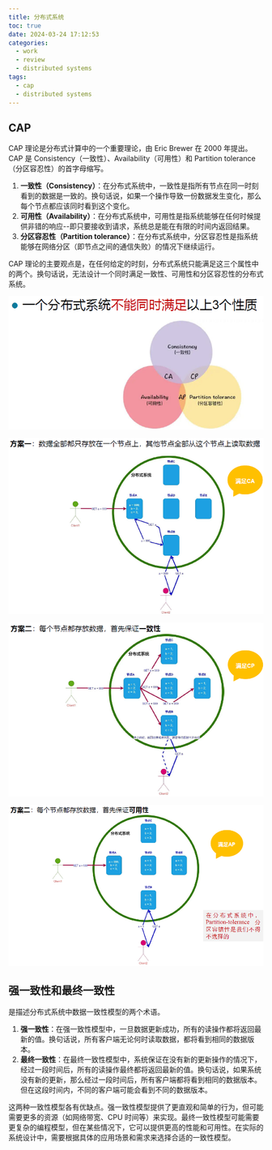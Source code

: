 ```yaml
---
title: 分布式系统
toc: true
date: 2024-03-24 17:12:53
categories:
  - work
  - review
  - distributed systems
tags:
  - cap
  - distributed systems
---
```


## CAP

CAP 理论是分布式计算中的一个重要理论，由 Eric Brewer 在 2000 年提出。CAP 是 Consistency（一致性）、Availability（可用性）和 Partition tolerance（分区容忍性）的首字母缩写。

<!--more-->

1. **一致性（Consistency）**：在分布式系统中，一致性是指所有节点在同一时刻看到的数据是一致的。换句话说，如果一个操作导致一份数据发生变化，那么每个节点都应该同时看到这个变化。
2. **可用性（Availability）**：在分布式系统中，可用性是指系统能够在任何时候提供非错的响应--即只要接收到请求，系统总是能在有限的时间内返回结果。
3. **分区容忍性（Partition tolerance）**：在分布式系统中，分区容忍性是指系统能够在网络分区（即节点之间的通信失败）的情况下继续运行。

CAP 理论的主要观点是，在任何给定的时刻，分布式系统只能满足这三个属性中的两个。换句话说，无法设计一个同时满足一致性、可用性和分区容忍性的分布式系统。

![image-20240324171714117](CAP/image-20240324171714117.png)

![image-20240324171735634](CAP/image-20240324171735634.png)

![image-20240324171753021](CAP/image-20240324171753021.png)

![image-20240324171816832](CAP/image-20240324171816832.png)

## 强一致性和最终一致性

是描述分布式系统中数据一致性模型的两个术语。

1. **强一致性**：在强一致性模型中，一旦数据更新成功，所有的读操作都将返回最新的值。换句话说，所有客户端无论何时读取数据，都将看到相同的数据版本。
2. **最终一致性**：在最终一致性模型中，系统保证在没有新的更新操作的情况下，经过一段时间后，所有的读操作最终都将返回最新的值。换句话说，如果系统没有新的更新，那么经过一段时间后，所有客户端都将看到相同的数据版本。但在这段时间内，不同的客户端可能会看到不同的数据版本。

这两种一致性模型各有优缺点。强一致性模型提供了更直观和简单的行为，但可能需要更多的资源（如网络带宽、CPU 时间等）来实现。最终一致性模型可能需要更复杂的编程模型，但在某些情况下，它可以提供更高的性能和可用性。在实际的系统设计中，需要根据具体的应用场景和需求来选择合适的一致性模型。
